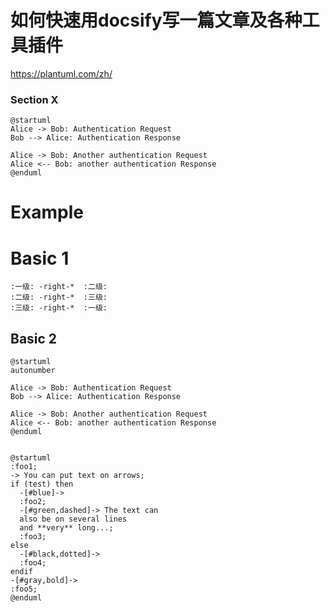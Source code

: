 

# 如何快速用docsify写一篇文章及各种工具插件


https://plantuml.com/zh/


### Section X
```plantuml
@startuml
Alice -> Bob: Authentication Request
Bob --> Alice: Authentication Response

Alice -> Bob: Another authentication Request
Alice <-- Bob: another authentication Response
@enduml
```



# Example

# Basic 1
```plantuml
:一级: -right-*  :二级: 
:二级: -right-*  :三级: 
:三级: -right-*  :一级:
```

## Basic 2
```plantuml
@startuml
autonumber

Alice -> Bob: Authentication Request
Bob --> Alice: Authentication Response

Alice -> Bob: Another authentication Request
Alice <-- Bob: another authentication Response
@enduml
```





```plantuml

@startuml
:foo1;
-> You can put text on arrows;
if (test) then
  -[#blue]->
  :foo2;
  -[#green,dashed]-> The text can
  also be on several lines
  and **very** long...;
  :foo3;
else
  -[#black,dotted]->
  :foo4;
endif
-[#gray,bold]->
:foo5;
@enduml
```
